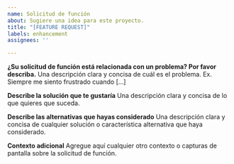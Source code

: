 ```yaml
---
name: Solicitud de función
about: Sugiere una idea para este proyecto.
title: "[FEATURE REQUEST]"
labels: enhancement
assignees: ''

---
```


**¿Su solicitud de función está relacionada con un problema? Por favor describa.**
Una descripción clara y concisa de cuál es el problema. Ex. Siempre me siento frustrado cuando [...]

**Describe la solución que te gustaría**
Una descripción clara y concisa de lo que quieres que suceda.

**Describe las alternativas que hayas considerado**
Una descripción clara y concisa de cualquier solución o característica alternativa que haya considerado.

**Contexto adicional**
Agregue aquí cualquier otro contexto o capturas de pantalla sobre la solicitud de función.
